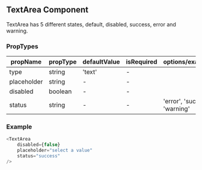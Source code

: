## TextArea Component

TextArea has 5 different states, default, disabled, success, error and warning.

### PropTypes

| propName | propType | defaultValue | isRequired | options/example |
|----------|----------|--------------|------------|---------|
| type     | string   | 'text'       | -          |  |
| placeholder | string   |-           | -         |  |
| disabled  | boolean   |-           | -          |  |
| status  | string   | -           | -            | 'error', 'success', 'warning' |

### Example

``` js
<TextArea
	disabled={false}
	placeholder="select a value"
	status="success"
/>
```
